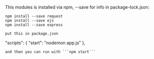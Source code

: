 This modules is installed via npm, --save for info in package-lock.json:
```
npm install --save request
npm install --save ejs
npm install --save express

put this in package.json
```
  "scripts": {
    "start": "nodemon app.js"
  },
```
and then you can run with ```npm start```

```